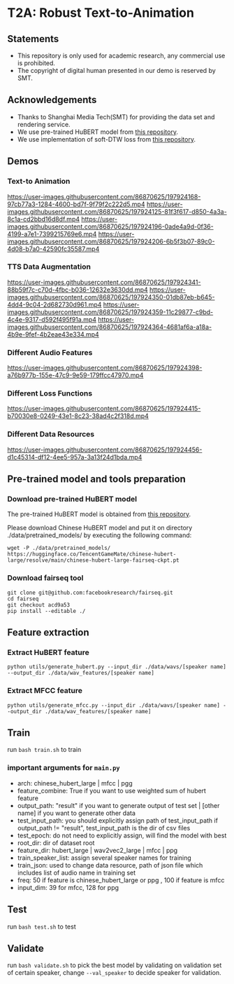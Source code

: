 # T2A: Robust Text-to-Animation
## Statements
- This repository is only used for academic research, any commercial use is prohibited.
- The copyright of digital human presented in our demo is reserved by SMT.

## Acknowledgements
- Thanks to Shanghai Media Tech(SMT) for providing the data set and rendering service.
- We use pre-trained HuBERT model from [this repository](https://github.com/TencentGameMate/chinese_speech_pretrain).
- We use implementation of soft-DTW loss from [this repository](https://github.com/keonlee9420/Soft-DTW-Loss).

## Demos
### Text-to Animation
https://user-images.githubusercontent.com/86870625/197924168-97cb77a3-1284-4600-bd7f-9f79f2c222d5.mp4
https://user-images.githubusercontent.com/86870625/197924125-81f3f617-d850-4a3a-8c1a-cd2bbd16d8df.mp4
https://user-images.githubusercontent.com/86870625/197924196-0ade4a9d-0f36-4199-a7e1-7399215769e6.mp4
https://user-images.githubusercontent.com/86870625/197924206-6b5f3b07-89c0-4d08-b7a0-42590fc35587.mp4

### TTS Data Augmentation
https://user-images.githubusercontent.com/86870625/197924341-88b59f7c-c70d-4fbc-b036-12632e3630dd.mp4
https://user-images.githubusercontent.com/86870625/197924350-01db87eb-b645-4dd4-9c04-2d682730d961.mp4
https://user-images.githubusercontent.com/86870625/197924359-11c29877-c9bd-4c4e-9317-d592f495f91a.mp4
https://user-images.githubusercontent.com/86870625/197924364-4681af6a-a18a-4b9e-9fef-4b2eae43e334.mp4

### Different Audio Features
https://user-images.githubusercontent.com/86870625/197924398-a76b977b-155e-47c9-9e59-179ffcc47970.mp4

### Different Loss Functions
https://user-images.githubusercontent.com/86870625/197924415-b70030e8-0249-43e1-8c23-38ad4c2f318d.mp4

### Different Data Resources
https://user-images.githubusercontent.com/86870625/197924456-d1c45314-df12-4ee5-957a-3a13f24d1bda.mp4

## Pre-trained model and tools preparation
### Download pre-trained HuBERT model
The pre-trained HuBERT model is obtained from [this repository](https://github.com/TencentGameMate/chinese_speech_pretrain).

Please download Chinese HuBERT model and put it on directory ./data/pretrained_models/ by executing the following command:

```
wget -P ./data/pretrained_models/ https://huggingface.co/TencentGameMate/chinese-hubert-large/resolve/main/chinese-hubert-large-fairseq-ckpt.pt
```

### Download fairseq tool
```
git clone git@github.com:facebookresearch/fairseq.git
cd fairseq
git checkout acd9a53
pip install --editable ./
```

## Feature extraction
### Extract HuBERT feature
```
python utils/generate_hubert.py --input_dir ./data/wavs/[speaker name] --output_dir ./data/wav_features/[speaker name]
```

### Extract MFCC feature
```
python utils/generate_mfcc.py --input_dir ./data/wavs/[speaker name] --output_dir ./data/wav_features/[speaker name]
```

## Train
run ```bash train.sh``` to train

### important arguments for ```main.py```
- arch: chinese_hubert_large | mfcc | pgg
- feature_combine: True if you want to use weighted sum of hubert feature
- output_path: "result" if you want to generate output of test set | [other name] if you want to generate other data
- test_input_path: you should explicitly assign path of test_input_path if output_path != "result", test_input_path is the dir of csv files
- test_epoch: do not need to explicitly assign, will find the model with best 
- root_dir: dir of dataset root
- feature_dir: hubert_large | wav2vec2_large | mfcc | ppg
- train_speaker_list: assign several speaker names for training
- train_json: used to change data resource, path of json file which includes list of audio name in training set
- freq: 50 if feature is chinese_hubert_large or ppg , 100 if feature is mfcc
- input_dim: 39 for mfcc, 128 for ppg

## Test
run ```bash test.sh``` to test

## Validate
run ```bash validate.sh``` to pick the best model by validating on validation set of certain speaker, change ```--val_speaker``` to decide speaker for validation.
